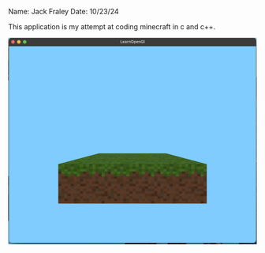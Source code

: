 Name: Jack Fraley
Date: 10/23/24

  This application is my attempt at coding minecraft in c and c++.

  ![First Successful Render](9x9GridRender.png)
